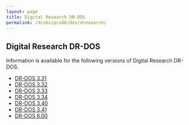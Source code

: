 ```yaml
---
layout: page
title: Digital Research DR-DOS
permalink: /disks/pcx86/dos/dresearch/
---
```


Digital Research DR-DOS
-----------------------

Information is available for the following versions of Digital Research DR-DOS.

* [DR-DOS 3.31](/disks/pcx86/dos/dresearch/3.31/)
* [DR-DOS 3.32](/disks/pcx86/dos/dresearch/3.32/)
* [DR-DOS 3.33](/disks/pcx86/dos/dresearch/3.33/)
* [DR-DOS 3.34](/disks/pcx86/dos/dresearch/3.34/)
* [DR-DOS 3.40](/disks/pcx86/dos/dresearch/3.40/)
* [DR-DOS 3.41](/disks/pcx86/dos/dresearch/3.41/)
* [DR-DOS 6.00](/disks/pcx86/dos/dresearch/6.00/)
